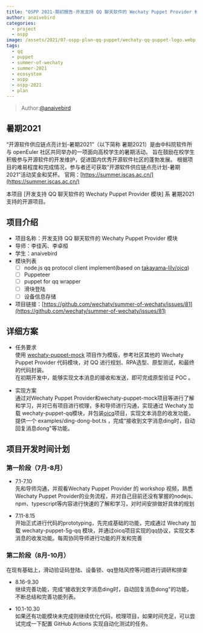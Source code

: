 ```yaml
---
title: "OSPP 2021-期初报告-开发支持 QQ 聊天软件的 Wechaty Puppet Provider 模块"
author: anaivebird
categories:
  - project
  - ospp
image: /assets/2021/07-ospp-plan-qq-puppet/wechaty-qq-puppet-logo.webp
tags:
  - qq
  - puppet
  - summer-of-wechaty
  - summer-2021
  - ecosystem
  - ospp
  - ospp-2021
  - plan
---
```


> Author:[@anaivebird](https://github.com/anaivebird)

## 暑期2021

“开源软件供应链点亮计划-暑期2021”（以下简称 暑期2021）是由中科院软件所与 openEuler 社区共同举办的一项面向高校学生的暑期活动。
旨在鼓励在校学生积极参与开源软件的开发维护，促进国内优秀开源软件社区的蓬勃发展。
根据项目的难易程度和完成情况，参与者还可获取“开源软件供应链点亮计划-暑期2021”活动奖金和奖杯。
官网：[https://summer.iscas.ac.cn/](https://summer.iscas.ac.cn/)

本项目 [开发支持 QQ 聊天软件的 Wechaty Puppet Provider 模块] 系 暑期2021 支持的开源项目。

## 项目介绍

- 项目名称：开发支持 QQ 聊天软件的 Wechaty Puppet Provider 模块
- 导师：李佳芮、李卓桓
- 学生：anaivebird
- 模块列表
  - [ ] node.js qq protocol client implement(based on [takayama-lily/oicq](https://github.com/takayama-lily/oicq))
  - [ ] Puppeteer
  - [ ] puppet for qq wrapper
  - [ ] 滑块登陆
  - [ ] 设备信息存储
- 项目链接：[https://github.com/wechaty/summer-of-wechaty/issues/81](https://github.com/wechaty/summer-of-wechaty/issues/81)
  
## 详细方案

- 任务要求  
使用 [wechaty-puppet-mock](https://github.com/wechaty/wechaty-puppet-mock) 项目作为模版，参考社区其他的 Wechaty Puppet Provider 代码模块，对 QQ 进行规划、RPA选型、原型测试，和最终的代码封装。  
在初期开发中，能够实现文本消息的接收和发送，即可完成原型验证 POC 。

- 实现方案  
通过对Wechaty Puppet Provider和wechaty-puppet-mock项目等进行了解和学习，并对已有项目进行梳理，多和导师进行沟通，实现通过 Wechaty 加载 wechaty-puppet-qq模块，并包装[oicq](https://github.com/takayama-lily/oicq)项目，实现文本消息的收发功能，提供一个 examples/ding-dong-bot.ts ，完成“接收到文字消息ding时，自动回复消息dong"等功能。

## 项目开发时间计划

### 第一阶段（7月-8月）

- 7.1-7.10  
先和导师沟通，并观看Wechaty Puppet Provider 的 workshop 视频，熟悉Wechaty Puppet Provider的业务流程，并对自己目前还没有掌握的nodejs、npm、typescript等内容进行快速的了解和学习，对时间安排做好具体的规划

- 7.11-8.15  
开始正式进行代码的prototyping，先完成基础的功能，完成通过 Wechaty 加载 wechaty-puppet-5g-qq 模块，并通过oicq项目实现的qq协议，实现文本消息的收发功能。每周协同导师进行功能的开发和完善

### 第二阶段（8月-10月）

在现有基础上，滑动验证码登陆、设备锁、qq登陆风控等问题进行调研和排查

- 8.16-9.30  
继续完善功能，完成“接收到文字消息ding时，自动回复消息dong"的功能，不断总结和完善功能列表。

- 10.1-10.30  
如果还有功能模块未完成则继续优化代码，梳理项目，如果时间充足，可以尝试完成一下配置 GitHub Actions 实现自动化测试的任务。
